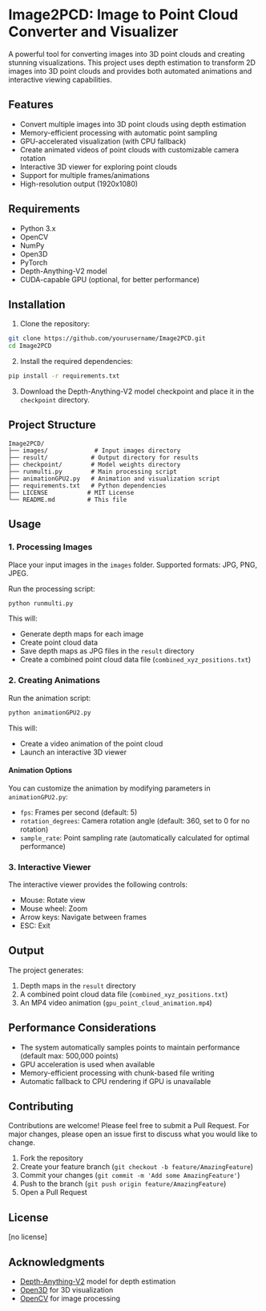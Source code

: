# Image2PCD: Image to Point Cloud Converter and Visualizer

A powerful tool for converting images into 3D point clouds and creating stunning visualizations. This project uses depth estimation to transform 2D images into 3D point clouds and provides both automated animations and interactive viewing capabilities.

## Features

- Convert multiple images into 3D point clouds using depth estimation
- Memory-efficient processing with automatic point sampling
- GPU-accelerated visualization (with CPU fallback)
- Create animated videos of point clouds with customizable camera rotation
- Interactive 3D viewer for exploring point clouds
- Support for multiple frames/animations
- High-resolution output (1920x1080)

## Requirements

- Python 3.x
- OpenCV
- NumPy
- Open3D
- PyTorch
- Depth-Anything-V2 model
- CUDA-capable GPU (optional, for better performance)

## Installation

1. Clone the repository:
```bash
git clone https://github.com/yourusername/Image2PCD.git
cd Image2PCD
```

2. Install the required dependencies:
```bash
pip install -r requirements.txt
```

3. Download the Depth-Anything-V2 model checkpoint and place it in the `checkpoint` directory.

## Project Structure

```
Image2PCD/
├── images/             # Input images directory
├── result/            # Output directory for results
├── checkpoint/        # Model weights directory
├── runmulti.py        # Main processing script
├── animationGPU2.py   # Animation and visualization script
├── requirements.txt   # Python dependencies
├── LICENSE           # MIT License
└── README.md         # This file
```

## Usage

### 1. Processing Images

Place your input images in the `images` folder. Supported formats: JPG, PNG, JPEG.

Run the processing script:
```bash
python runmulti.py
```

This will:
- Generate depth maps for each image
- Create point cloud data
- Save depth maps as JPG files in the `result` directory
- Create a combined point cloud data file (`combined_xyz_positions.txt`)

### 2. Creating Animations

Run the animation script:
```bash
python animationGPU2.py
```

This will:
- Create a video animation of the point cloud
- Launch an interactive 3D viewer

#### Animation Options

You can customize the animation by modifying parameters in `animationGPU2.py`:
- `fps`: Frames per second (default: 5)
- `rotation_degrees`: Camera rotation angle (default: 360, set to 0 for no rotation)
- `sample_rate`: Point sampling rate (automatically calculated for optimal performance)

### 3. Interactive Viewer

The interactive viewer provides the following controls:
- Mouse: Rotate view
- Mouse wheel: Zoom
- Arrow keys: Navigate between frames
- ESC: Exit

## Output

The project generates:
1. Depth maps in the `result` directory
2. A combined point cloud data file (`combined_xyz_positions.txt`)
3. An MP4 video animation (`gpu_point_cloud_animation.mp4`)

## Performance Considerations

- The system automatically samples points to maintain performance (default max: 500,000 points)
- GPU acceleration is used when available
- Memory-efficient processing with chunk-based file writing
- Automatic fallback to CPU rendering if GPU is unavailable

## Contributing

Contributions are welcome! Please feel free to submit a Pull Request. For major changes, please open an issue first to discuss what you would like to change.

1. Fork the repository
2. Create your feature branch (`git checkout -b feature/AmazingFeature`)
3. Commit your changes (`git commit -m 'Add some AmazingFeature'`)
4. Push to the branch (`git push origin feature/AmazingFeature`)
5. Open a Pull Request

## License

[no license]

## Acknowledgments

- [Depth-Anything-V2](https://github.com/DepthAnything/Depth-Anything-V2) model for depth estimation
- [Open3D](http://www.open3d.org/) for 3D visualization
- [OpenCV](https://opencv.org/) for image processing

